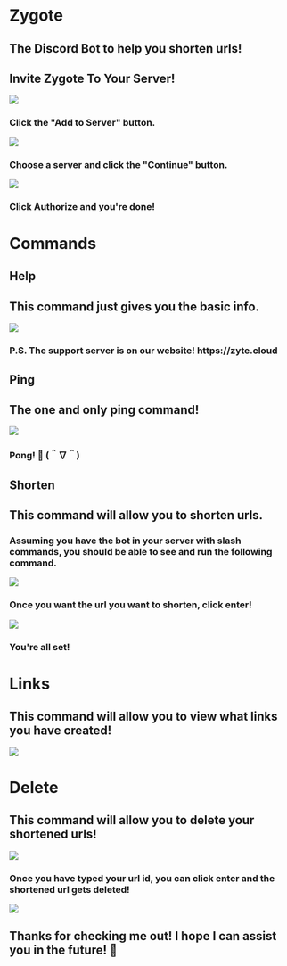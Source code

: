 # Zygote 
## The Discord Bot to help you shorten urls!

## Invite Zygote To Your Server! 
<img src="https://files.gitbook.com/v0/b/gitbook-x-prod.appspot.com/o/spaces%2FUf6aCQPSlStiVyh3tXoC%2Fuploads%2FouRBMpdx36FwfS1aBLim%2Fimage.png?alt=media&token=d84f3581-3258-49fc-9a11-a51843087437"></img>
<h3>Click the "Add to Server" button.</h3>
<img src="https://files.gitbook.com/v0/b/gitbook-x-prod.appspot.com/o/spaces%2FUf6aCQPSlStiVyh3tXoC%2Fuploads%2FgEvNqYOMyTWuFJoBFYNf%2Fimage.png?alt=media&token=abc41e67-f35a-4262-b963-d2e599197031"></img>
<h3>Choose a server and click the "Continue" button.</h3>
<img src="https://files.gitbook.com/v0/b/gitbook-x-prod.appspot.com/o/spaces%2FUf6aCQPSlStiVyh3tXoC%2Fuploads%2FJekPwlng1mmVUu6nqVZR%2Fimage.png?alt=media&token=70622e22-7e45-4977-86a3-2281b982f7d5"></img>
<h3>Click Authorize and you're done!</h3>

# Commands
## Help
<h2>This command just gives you the basic info.</h2>
<img src="https://files.gitbook.com/v0/b/gitbook-x-prod.appspot.com/o/spaces%2FUf6aCQPSlStiVyh3tXoC%2Fuploads%2F7yklxoR6dGM4upYwxfMh%2Fimage.png?alt=media&token=897d1836-cd2f-4cf4-9a09-66eca87fe13a"></img>
<h3>P.S. The support server is on our website! https://zyte.cloud</h3>

## Ping
<h2>The one and only ping command!</h2>
<img src="https://files.gitbook.com/v0/b/gitbook-x-prod.appspot.com/o/spaces%2FUf6aCQPSlStiVyh3tXoC%2Fuploads%2FW2bqXPWkvmuyqokcvy5Y%2Fimage.png?alt=media&token=e3fa1e8b-895a-4b23-80ab-c21683cbee31"></img>
<h3>Pong! 🏓 (＾∇＾)</h3>

## Shorten
<h2>This command will allow you to shorten urls.</h2>
<h3>Assuming you have the bot in your server with slash commands, you should be able to see and run the following command.</h3>
<img src="https://files.gitbook.com/v0/b/gitbook-x-prod.appspot.com/o/spaces%2FUf6aCQPSlStiVyh3tXoC%2Fuploads%2FHIBcpb3vX6B9ojGsA0BL%2Fimage.png?alt=media&token=8017e854-927f-4e75-ad8a-eea3c086c7f1"></img>
<h3>Once you want the url you want to shorten, click enter!</h3>
<img src="https://files.gitbook.com/v0/b/gitbook-x-prod.appspot.com/o/spaces%2FUf6aCQPSlStiVyh3tXoC%2Fuploads%2Fu334vxJ5HmFxfMVIcyD5%2Fimage.png?alt=media&token=f2b45f6e-f147-45d3-b656-be16ecb64dfb"></img>
<h3>You're all set!</h3>

# Links
<h2>This command will allow you to view what links you have created!</h2>
<img src="https://files.gitbook.com/v0/b/gitbook-x-prod.appspot.com/o/spaces%2FUf6aCQPSlStiVyh3tXoC%2Fuploads%2FoF32b8cHrXcJbecuNMzE%2Fimage.png?alt=media&token=9cec7868-b7f7-498d-a2bb-d009a7b08950"></img>

# Delete
<h2>This command will allow you to delete your shortened urls!</h2>
<img src="https://media.discordapp.net/attachments/955265110635606056/1092595863316078682/image.png?width=201&height=40"></img>
<h3>Once you have typed your url id, you can click enter and the shortened url gets deleted!</h3>
<img src="https://media.discordapp.net/attachments/955265110635606056/1092599760067756062/Screenshot_2023-04-03_194916.png?width=244&height=44"><img>
<h2>Thanks for checking me out! I hope I can assist you in the future! 💖</h1>

